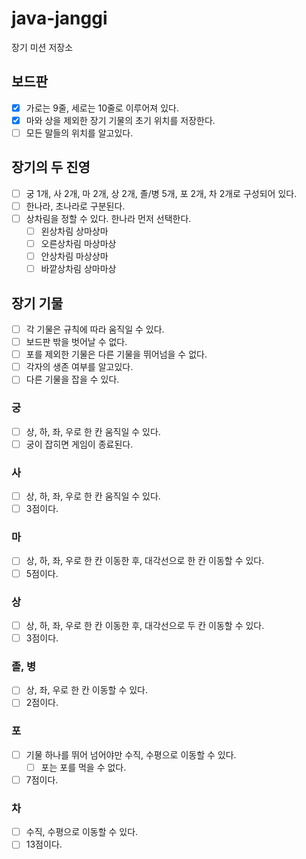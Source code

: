 # java-janggi

장기 미션 저장소

## 보드판

- [x] 가로는 9줄, 세로는 10줄로 이루어져 있다.
- [x] 마와 상을 제외한 장기 기물의 초기 위치를 저장한다.
- [ ] 모든 말들의 위치를 알고있다.

## 장기의 두 진영

- [ ] 궁 1개, 사 2개, 마 2개, 상 2개, 졸/병 5개, 포 2개, 차 2개로 구성되어 있다.
- [ ] 한나라, 초나라로 구분된다.
- [ ] 상차림을 정할 수 있다. 한나라 먼저 선택한다.
    - [ ] 왼상차림 상마상마
    - [ ] 오른상차림 마상마상
    - [ ] 안상차림 마상상마
    - [ ] 바깥상차림 상마마상

## 장기 기물

- [ ] 각 기물은 규칙에 따라 움직일 수 있다.
- [ ] 보드판 밖을 벗어날 수 없다.
- [ ] 포를 제외한 기물은 다른 기물을 뛰어넘을 수 없다.
- [ ] 각자의 생존 여부를 알고있다.
- [ ] 다른 기물을 잡을 수 있다.

### 궁

- [ ] 상, 하, 좌, 우로 한 칸 움직일 수 있다.
- [ ] 궁이 잡히면 게임이 종료된다.

### 사

- [ ] 상, 하, 좌, 우로 한 칸 움직일 수 있다.
- [ ] 3점이다.

### 마

- [ ] 상, 하, 좌, 우로 한 칸 이동한 후, 대각선으로 한 칸 이동할 수 있다.
- [ ] 5점이다.

### 상

- [ ] 상, 하, 좌, 우로 한 칸 이동한 후, 대각선으로 두 칸 이동할 수 있다.
- [ ] 3점이다.

### 졸, 병

- [ ] 상, 좌, 우로 한 칸 이동할 수 있다.
- [ ] 2점이다.

### 포

- [ ] 기물 하나를 뛰어 넘어야만 수직, 수평으로 이동할 수 있다.
    - [ ] 포는 포를 먹을 수 없다.
- [ ] 7점이다.

### 차

- [ ] 수직, 수평으로 이동할 수 있다.
- [ ] 13점이다.
